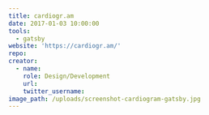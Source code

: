 ```yaml
---
title: cardiogr.am
date: 2017-01-03 10:00:00
tools:
  - gatsby
website: 'https://cardiogr.am/'
repo:
creator:
  - name:
    role: Design/Development
    url:
    twitter_username:
image_path: /uploads/screenshot-cardiogram-gatsby.jpg
---
```



